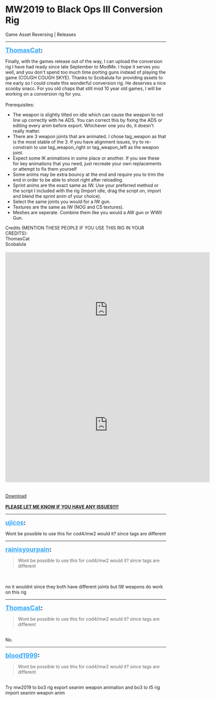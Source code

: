 # MW2019 to Black Ops III Conversion Rig
Game Asset Reversing | Releases

---
<strong style="font-size: 1.4em;"><span style="text-decoration: underline;text-decoration-color: #34a7f9;"><span style="color:#34a7f9;">ThomasCat</span></span>:</strong>

<p>Finally, with the games release out of the way, I can upload the conversion rig I have had ready since late September to ModMe. I hope it serves you well, and you don&#39;t spend too much time porting guns instead of playing the game (COUGH COUGH SKYE). Thanks to Scobalula for providing assets to me early so I could create this wonderful conversion rig. He deserves a nice scooby snacc. For you old chaps that still mod 10 year old games, I will be working on a conversion rig for you.<br /><br />Prerequisites:<br /><ul><li>The weapon is slightly tilted on idle which can cause the weapon to not line up correctly with he ADS. You can correct this by fixing the ADS or editing every anim before export. Whichever one you do, it doesn&#39;t really matter.<br /><li>There are 3 weapon joints that are animated. I chose tag_weapon as that is the most stable of the 3. If you have alignment issues, try to re-constrain to use tag_weapon_right or tag_weapon_left as the weapon joint.<br /><li>Expect some IK animations in some place or another. If you see these for key animations that you need, just recreate your own replacements or attempt to fix them yourself<br /><li>Some anims may be extra bouncy at the end and require you to trim the end in order to be able to shoot right after reloading.<br /><li>Sprint anims are the exact same as IW. Use your preferred method or the script I included with the rig (Import idle, drag the script on, import and blend the sprint anim of your choice).<br /><li>Select the same joints you would for a IW gun.<br /><li>Textures are the same as IW (NOG and CS textures).<br /><li>Meshes are seperate. Combine them like you would a AW gun or WWII Gun.<br /></li></li></li></li></li></li></li></li></ul>Credits (MENTION THESE PEOPLE IF YOU USE THIS RIG IN YOUR CREDITS):<br />ThomasCat<br />Scobalula<br /><br />
<iframe type="text/html" width="640" height="360" src="https://www.youtube.com/embed/a/2ZmVnbN" frameborder="0"></iframe><br /><iframe type="text/html" width="640" height="360" src="https://www.youtube.com/embed/a/hN8m6Ig" frameborder="0"></iframe><br />
<br /><br /><a href="https://mega.nz/#!4g51mYoR!zvRuoBFPgtsnBPnGepkO8AFyxLpuaMWQlmrWdpcOcI0">Download</a><br /><br /><strong><span style="text-decoration: underline">PLEASE LET ME KNOW IF YOU HAVE ANY ISSUES!!!!</span></strong></p>

---
<strong style="font-size: 1.4em;"><span style="text-decoration: underline;text-decoration-color: #34a7f9;"><span style="color:#34a7f9;">ujicos</span></span>:</strong>

<p>Wont be possible to use this for cod4/mw2 would it? since tags are different</p>

---
<strong style="font-size: 1.4em;"><span style="text-decoration: underline;text-decoration-color: #34a7f9;"><span style="color:#34a7f9;">rainisyourpain</span></span>:</strong>

<p><blockquote>Wont be possible to use this for cod4/mw2 would it? since tags are different<br /></blockquote><br /><br />no it wouldnt since they both have different joints but IW weapons do work on this rig</p>

---
<strong style="font-size: 1.4em;"><span style="text-decoration: underline;text-decoration-color: #34a7f9;"><span style="color:#34a7f9;">ThomasCat</span></span>:</strong>

<p><blockquote>Wont be possible to use this for cod4/mw2 would it? since tags are different<br /></blockquote><br />No.</p>

---
<strong style="font-size: 1.4em;"><span style="text-decoration: underline;text-decoration-color: #34a7f9;"><span style="color:#34a7f9;">blood1999</span></span>:</strong>

<p><blockquote>Wont be possible to use this for cod4/mw2 would it? since tags are different<br /></blockquote><br />Try mw2019 to bo3 rig export seanim weapon animation and bo3 to t5 rig import seanim weapon anim</p>
